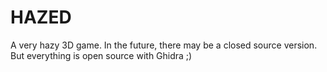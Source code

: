 # HAZED
A very hazy 3D game.
In the future, there may be a closed source version.
But everything is open source with Ghidra ;)
